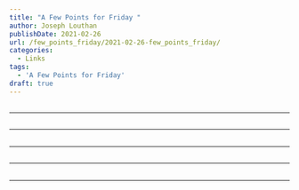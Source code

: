 ```yaml
---
title: "A Few Points for Friday "
author: Joseph Louthan
publishDate: 2021-02-26
url: /few_points_friday/2021-02-26-few_points_friday/
categories:
  - Links
tags:
  - 'A Few Points for Friday'
draft: true
---
```


##


------

##


------

##


------

##


------

##


------

